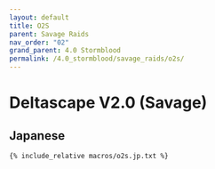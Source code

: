 ```yaml
---
layout: default
title: O2S
parent: Savage Raids
nav_order: "02"
grand_parent: 4.0 Stormblood
permalink: /4.0_stormblood/savage_raids/o2s/
---
```


# Deltascape V2.0 (Savage)

## Japanese
```
{% include_relative macros/o2s.jp.txt %}
```
